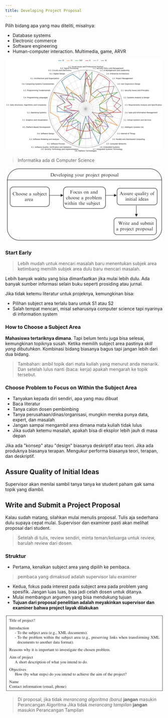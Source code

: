 ```yaml
---
title: Developing Project Proposal
---
```


Pilih bidang apa yang mau diteliti, misalnya:

- Database systems
- Electronic commerce
- Software engineering
- Human-computer interaction. Multimedia, game, ARVR

![](../../../assets/img/project-topic.png)

> Informatika ada di Computer Science

![](../../../assets/img/developing-your-project-proposal.png)

### Start Early

> Lebih mudah untuk mencari masalah baru menentukan subjek area ketimbang memilih subjek area dulu baru mencari masalah.

Lebih banyak waktu yang bisa dimanfaatkan jika mulai lebih dulu. Ada banyak sumber informasi selain buku seperti prosiding atau jurnal.

Jika tidak ketemu literatur untuk projeknya, kemungkinan bisa:

- Pilihan subject area terlalu baru untuk S1 atau S2
- Salah tempat mencari, misal seharusnya computer science tapi nyarinya di information system

### How to Choose a Subject Area

**Mahasiswa tertariknya dimana**. Tapi belum tentu juga bisa selesai, kemungkinan topiknya susah. Ketika memilih subject area pastinya *skill yang dibutuhkan*. Kombinasi bidang biasanya bagus tapi jangan lebih dari dua bidang.

> Tambahan: ambil topik dari mata kuliah yang menurut anda menarik. Dan setelah lulus nanti (baca: kerja) apakah mengarah ke topik tersebut.

### Choose Problem to Focus on Within the Subject Area

- Tanyakan kepada diri sendiri, apa yang mau dibuat
- Baca literatur
- Tanya calon dosen pembimbing
- Tanya perusahaan/dinas/organisasi, mungkin mereka punya data, expert, dan masalah
- Jangan sampai mengambil area dimana mata kuliah tidak lulus
- Jika sudah ketemu masalah, apakah bisa di eksplor lebih jauh di masa depan

Jika ada "konsep" atau "design" biasanya deskriptif atau teori. Jika ada produknya biasanya terapan. Mengukur performa biasanya teori, terapan, dan deskriptif.

## Assure Quality of Initial Ideas

Supervisor akan menilai sambil tanya tanya ke student paham gak sama topik yang diambil.

## Write and Submit a Project Proposal

Kalau sudah matang, silahkan mulai menulis proposal. Tulis aja sederhana dulu supaya cepat mulai. Supervisor dan examiner pasti akan melihat proposal dari student.

> Setelah di tulis, review sendiri, minta teman/keluarga untuk review, barulah review dari dosen.

### Struktur

- Pertama, kenalkan subject area yang dipilih ke pembaca.
> pembaca yang dimaksud adalah supervisor lalu examiner
- Kedua, fokus pada interest pada subject area pada problem yang spesifik. Jangan luas luas, bisa jadi celah dosen untuk ditanya.
- Mulai membangun argumen yang bisa mendukung tujuan
- **Tujuan dari proposal penelitian adalah meyakinkan supervisor dan examiner bahwa project layak dilakukan**

![Project proposal example](../../../assets/img/project-proposal-example.png)

> Di proposal, jika tidak *merancang algoritma (baru)* **jangan** masukin Perancangan Algoritma
> Jika tidak *merancang tampilan* **jangan** masukin Perancangan Tampilan